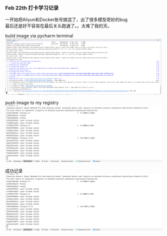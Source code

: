 ### Feb 22th 打卡学习记录

一开始把Aliyun和Docker账号搞混了，出了很多模型奇妙的bug \
最后还是好不容易在最后关头跑通了。。太难了我的天。


build image via pycharm terminal 
![img.png](screenshots/img.png)

push image to my registry
![img.png](screenshots/img2.png)

成功记录
![img.png](screenshots/img2.png)
